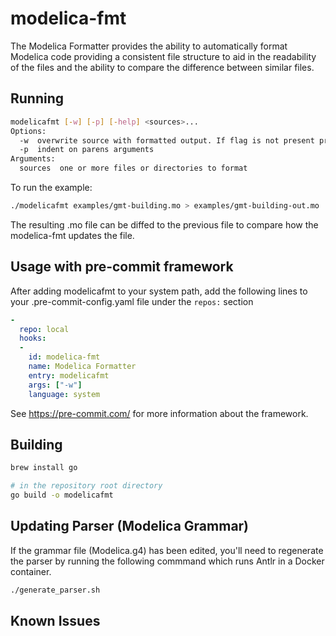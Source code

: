# modelica-fmt

The Modelica Formatter provides the ability to automatically format Modelica code providing a consistent file structure to aid in the readability of the files and the ability to compare the difference between similar files.

## Running

```bash
modelicafmt [-w] [-p] [-help] <sources>...
Options:
  -w  overwrite source with formatted output. If flag is not present print to stdout
  -p  indent on parens arguments
Arguments:
  sources  one or more files or directories to format
```

To run the example:

```bash
./modelicafmt examples/gmt-building.mo > examples/gmt-building-out.mo
```

The resulting .mo file can be diffed to the previous file to compare how the modelica-fmt updates the file.

## Usage with pre-commit framework
After adding modelicafmt to your system path, add the following lines to your .pre-commit-config.yaml file under the `repos:` section
```yaml
-
  repo: local
  hooks:
  -
    id: modelica-fmt
    name: Modelica Formatter
    entry: modelicafmt
    args: ["-w"]
    language: system
```
See https://pre-commit.com/ for more information about the framework.

## Building

```bash
brew install go

# in the repository root directory
go build -o modelicafmt
```


## Updating Parser (Modelica Grammar)

If the grammar file (Modelica.g4) has been edited, you'll need to regenerate the parser by running the following commmand which runs Antlr in a Docker container.
```bash
./generate_parser.sh
```

## Known Issues






